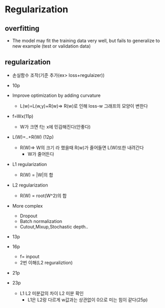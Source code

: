 # Regularization
## overfitting
* The model may fit the training data very well, but fails to generalize to new example (test or validation data)
## regularization
* 손실함수 조작(기준 추가(ex> loss+regulaizer))
* 10p
* Improve optimization by adding curvature
    * L(w)=L(w,y)+R(w)=> R(w)로 인해 loss-w 그래프의 모양이 변한다
* f=Wx(11p)
    * W가 크면 f는 x에 민감해진다(안좋다)
* L(W)=..+R(W) (12p)
    * R(W)=> W의 크기 라 했을때 R(w)가 줄어들면 L(W)또한 내려간다
        * W가 줄어든다
* L1 regularization
    * R(W) = |W|의 합
* L2 regularization
    * R(W) = root(W^2)의 합
* More complex
    * Dropout
    * Batch normalization
    * Cutout,Mixup,Stochastic depth..
* 13p

* 16p
    * f= inpout
    * 2번 이해(L2 reguraliztion)
* 21p
* 23p
    * L1 L2 미분값의 차이 L2 미분 확인
        * L1은 L2랑 다르게 w값과는 상관없이 0으로 미는 힘이 같다(25p)
